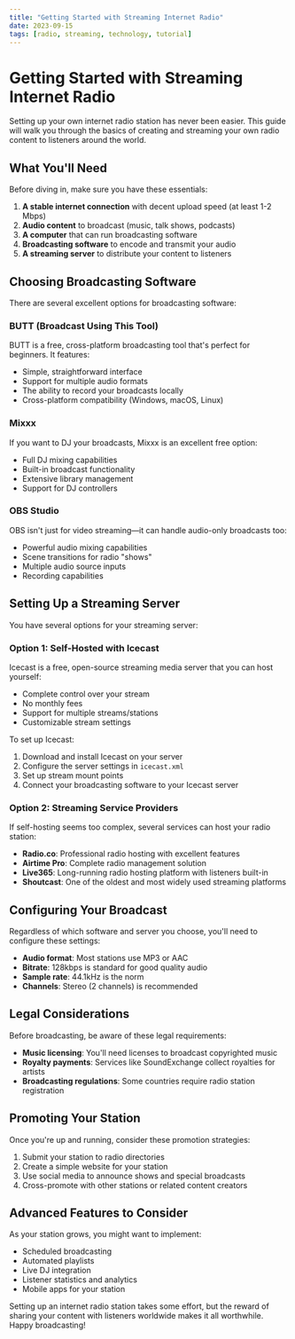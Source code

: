 ```yaml
---
title: "Getting Started with Streaming Internet Radio"
date: 2023-09-15
tags: [radio, streaming, technology, tutorial]
---
```


# Getting Started with Streaming Internet Radio

Setting up your own internet radio station has never been easier. This guide will walk you through the basics of creating and streaming your own radio content to listeners around the world.

## What You'll Need

Before diving in, make sure you have these essentials:

1. **A stable internet connection** with decent upload speed (at least 1-2 Mbps)
2. **Audio content** to broadcast (music, talk shows, podcasts)
3. **A computer** that can run broadcasting software
4. **Broadcasting software** to encode and transmit your audio
5. **A streaming server** to distribute your content to listeners

## Choosing Broadcasting Software

There are several excellent options for broadcasting software:

### BUTT (Broadcast Using This Tool)

BUTT is a free, cross-platform broadcasting tool that's perfect for beginners. It features:

- Simple, straightforward interface
- Support for multiple audio formats
- The ability to record your broadcasts locally
- Cross-platform compatibility (Windows, macOS, Linux)

### Mixxx

If you want to DJ your broadcasts, Mixxx is an excellent free option:

- Full DJ mixing capabilities
- Built-in broadcast functionality
- Extensive library management
- Support for DJ controllers

### OBS Studio

OBS isn't just for video streaming—it can handle audio-only broadcasts too:

- Powerful audio mixing capabilities
- Scene transitions for radio "shows"
- Multiple audio source inputs
- Recording capabilities

## Setting Up a Streaming Server

You have several options for your streaming server:

### Option 1: Self-Hosted with Icecast

Icecast is a free, open-source streaming media server that you can host yourself:

- Complete control over your stream
- No monthly fees
- Support for multiple streams/stations
- Customizable stream settings

To set up Icecast:

1. Download and install Icecast on your server
2. Configure the server settings in `icecast.xml`
3. Set up stream mount points
4. Connect your broadcasting software to your Icecast server

### Option 2: Streaming Service Providers

If self-hosting seems too complex, several services can host your radio station:

- **Radio.co**: Professional radio hosting with excellent features
- **Airtime Pro**: Complete radio management solution
- **Live365**: Long-running radio hosting platform with listeners built-in
- **Shoutcast**: One of the oldest and most widely used streaming platforms

## Configuring Your Broadcast

Regardless of which software and server you choose, you'll need to configure these settings:

- **Audio format**: Most stations use MP3 or AAC
- **Bitrate**: 128kbps is standard for good quality audio
- **Sample rate**: 44.1kHz is the norm
- **Channels**: Stereo (2 channels) is recommended

## Legal Considerations

Before broadcasting, be aware of these legal requirements:

- **Music licensing**: You'll need licenses to broadcast copyrighted music
- **Royalty payments**: Services like SoundExchange collect royalties for artists
- **Broadcasting regulations**: Some countries require radio station registration

## Promoting Your Station

Once you're up and running, consider these promotion strategies:

1. Submit your station to radio directories
2. Create a simple website for your station
3. Use social media to announce shows and special broadcasts
4. Cross-promote with other stations or related content creators

## Advanced Features to Consider

As your station grows, you might want to implement:

- Scheduled broadcasting
- Automated playlists
- Live DJ integration
- Listener statistics and analytics
- Mobile apps for your station

Setting up an internet radio station takes some effort, but the reward of sharing your content with listeners worldwide makes it all worthwhile. Happy broadcasting!
